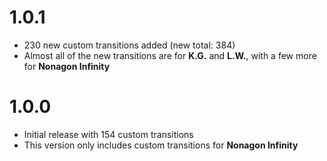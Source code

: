# 1.0.1
- 230 new custom transitions added (new total: 384)
- Almost all of the new transitions are for **K.G.** and **L.W.**, with a few more for **Nonagon Infinity**
# 1.0.0
- Initial release with 154 custom transitions
- This version only includes custom transitions for **Nonagon Infinity**